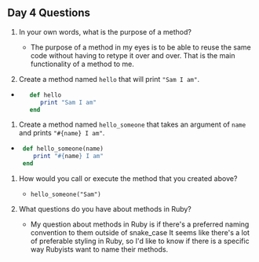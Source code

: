 ## Day 4 Questions

1. In your own words, what is the purpose of a method?

    - The purpose of a method in my eyes is to be able to reuse the same code without having to retype it
    over and over. That is the main functionality of a method to me.

1. Create a method named `hello` that will print `"Sam I am"`.

- ```ruby
     def hello
        print "Sam I am"
     end
  ```

1. Create a method named `hello_someone` that takes an argument of `name` and prints `"#{name} I am"`.

 - ```ruby
    def hello_someone(name)
       print "#{name} I am"
    end
   ```

1. How would you call or execute the method that you created above?

   - `hello_someone("Sam")`

1. What questions do you have about methods in Ruby?

   - My question about methods in Ruby is if there's a preferred naming convention to them outside of snake_case It seems like there's a lot of preferable styling in Ruby, so I'd like to know if there is a specific way Rubyists want to name their methods.